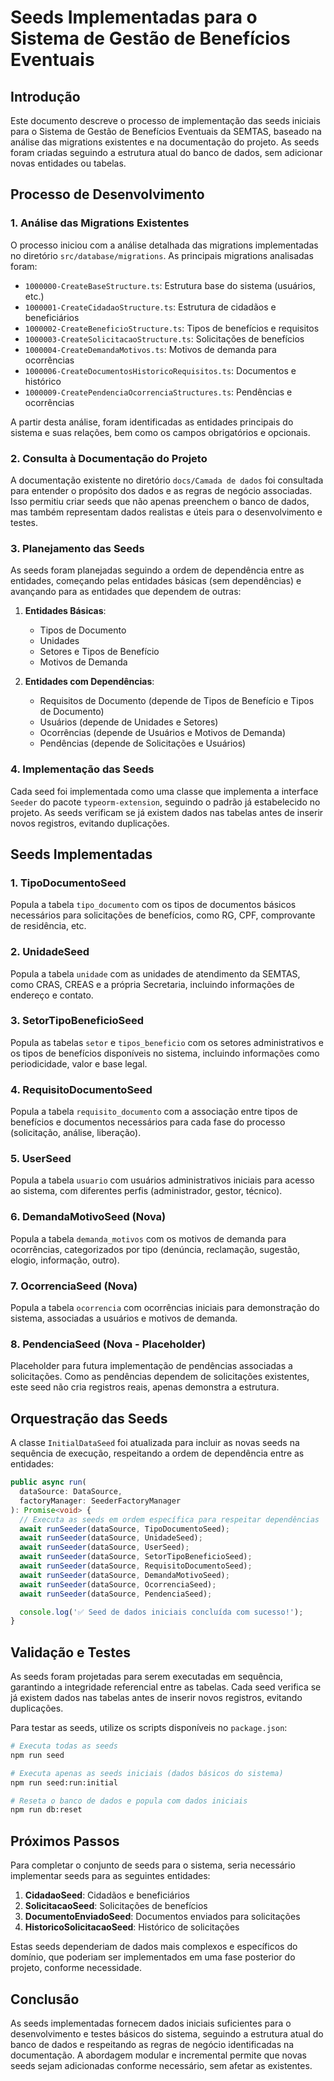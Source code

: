 # Seeds Implementadas para o Sistema de Gestão de Benefícios Eventuais

## Introdução

Este documento descreve o processo de implementação das seeds iniciais para o Sistema de Gestão de Benefícios Eventuais da SEMTAS, baseado na análise das migrations existentes e na documentação do projeto. As seeds foram criadas seguindo a estrutura atual do banco de dados, sem adicionar novas entidades ou tabelas.

## Processo de Desenvolvimento

### 1. Análise das Migrations Existentes

O processo iniciou com a análise detalhada das migrations implementadas no diretório `src/database/migrations`. As principais migrations analisadas foram:

- `1000000-CreateBaseStructure.ts`: Estrutura base do sistema (usuários, etc.)
- `1000001-CreateCidadaoStructure.ts`: Estrutura de cidadãos e beneficiários
- `1000002-CreateBeneficioStructure.ts`: Tipos de benefícios e requisitos
- `1000003-CreateSolicitacaoStructure.ts`: Solicitações de benefícios
- `1000004-CreateDemandaMotivos.ts`: Motivos de demanda para ocorrências
- `1000006-CreateDocumentosHistoricoRequisitos.ts`: Documentos e histórico
- `1000009-CreatePendenciaOcorrenciaStructures.ts`: Pendências e ocorrências

A partir desta análise, foram identificadas as entidades principais do sistema e suas relações, bem como os campos obrigatórios e opcionais.

### 2. Consulta à Documentação do Projeto

A documentação existente no diretório `docs/Camada de dados` foi consultada para entender o propósito dos dados e as regras de negócio associadas. Isso permitiu criar seeds que não apenas preenchem o banco de dados, mas também representam dados realistas e úteis para o desenvolvimento e testes.

### 3. Planejamento das Seeds

As seeds foram planejadas seguindo a ordem de dependência entre as entidades, começando pelas entidades básicas (sem dependências) e avançando para as entidades que dependem de outras:

1. **Entidades Básicas**:
   - Tipos de Documento
   - Unidades
   - Setores e Tipos de Benefício
   - Motivos de Demanda

2. **Entidades com Dependências**:
   - Requisitos de Documento (depende de Tipos de Benefício e Tipos de Documento)
   - Usuários (depende de Unidades e Setores)
   - Ocorrências (depende de Usuários e Motivos de Demanda)
   - Pendências (depende de Solicitações e Usuários)

### 4. Implementação das Seeds

Cada seed foi implementada como uma classe que implementa a interface `Seeder` do pacote `typeorm-extension`, seguindo o padrão já estabelecido no projeto. As seeds verificam se já existem dados nas tabelas antes de inserir novos registros, evitando duplicações.

## Seeds Implementadas

### 1. TipoDocumentoSeed

Popula a tabela `tipo_documento` com os tipos de documentos básicos necessários para solicitações de benefícios, como RG, CPF, comprovante de residência, etc.

### 2. UnidadeSeed

Popula a tabela `unidade` com as unidades de atendimento da SEMTAS, como CRAS, CREAS e a própria Secretaria, incluindo informações de endereço e contato.

### 3. SetorTipoBeneficioSeed

Popula as tabelas `setor` e `tipos_beneficio` com os setores administrativos e os tipos de benefícios disponíveis no sistema, incluindo informações como periodicidade, valor e base legal.

### 4. RequisitoDocumentoSeed

Popula a tabela `requisito_documento` com a associação entre tipos de benefícios e documentos necessários para cada fase do processo (solicitação, análise, liberação).

### 5. UserSeed

Popula a tabela `usuario` com usuários administrativos iniciais para acesso ao sistema, com diferentes perfis (administrador, gestor, técnico).

### 6. DemandaMotivoSeed (Nova)

Popula a tabela `demanda_motivos` com os motivos de demanda para ocorrências, categorizados por tipo (denúncia, reclamação, sugestão, elogio, informação, outro).

### 7. OcorrenciaSeed (Nova)

Popula a tabela `ocorrencia` com ocorrências iniciais para demonstração do sistema, associadas a usuários e motivos de demanda.

### 8. PendenciaSeed (Nova - Placeholder)

Placeholder para futura implementação de pendências associadas a solicitações. Como as pendências dependem de solicitações existentes, este seed não cria registros reais, apenas demonstra a estrutura.

## Orquestração das Seeds

A classe `InitialDataSeed` foi atualizada para incluir as novas seeds na sequência de execução, respeitando a ordem de dependência entre as entidades:

```typescript
public async run(
  dataSource: DataSource,
  factoryManager: SeederFactoryManager
): Promise<void> {
  // Executa as seeds em ordem específica para respeitar dependências
  await runSeeder(dataSource, TipoDocumentoSeed);
  await runSeeder(dataSource, UnidadeSeed);
  await runSeeder(dataSource, UserSeed);
  await runSeeder(dataSource, SetorTipoBeneficioSeed);
  await runSeeder(dataSource, RequisitoDocumentoSeed);
  await runSeeder(dataSource, DemandaMotivoSeed);
  await runSeeder(dataSource, OcorrenciaSeed);
  await runSeeder(dataSource, PendenciaSeed);

  console.log('✅ Seed de dados iniciais concluída com sucesso!');
}
```

## Validação e Testes

As seeds foram projetadas para serem executadas em sequência, garantindo a integridade referencial entre as tabelas. Cada seed verifica se já existem dados nas tabelas antes de inserir novos registros, evitando duplicações.

Para testar as seeds, utilize os scripts disponíveis no `package.json`:

```bash
# Executa todas as seeds
npm run seed

# Executa apenas as seeds iniciais (dados básicos do sistema)
npm run seed:run:initial

# Reseta o banco de dados e popula com dados iniciais
npm run db:reset
```

## Próximos Passos

Para completar o conjunto de seeds para o sistema, seria necessário implementar seeds para as seguintes entidades:

1. **CidadaoSeed**: Cidadãos e beneficiários
2. **SolicitacaoSeed**: Solicitações de benefícios
3. **DocumentoEnviadoSeed**: Documentos enviados para solicitações
4. **HistoricoSolicitacaoSeed**: Histórico de solicitações

Estas seeds dependeriam de dados mais complexos e específicos do domínio, que poderiam ser implementados em uma fase posterior do projeto, conforme necessidade.

## Conclusão

As seeds implementadas fornecem dados iniciais suficientes para o desenvolvimento e testes básicos do sistema, seguindo a estrutura atual do banco de dados e respeitando as regras de negócio identificadas na documentação. A abordagem modular e incremental permite que novas seeds sejam adicionadas conforme necessário, sem afetar as existentes.